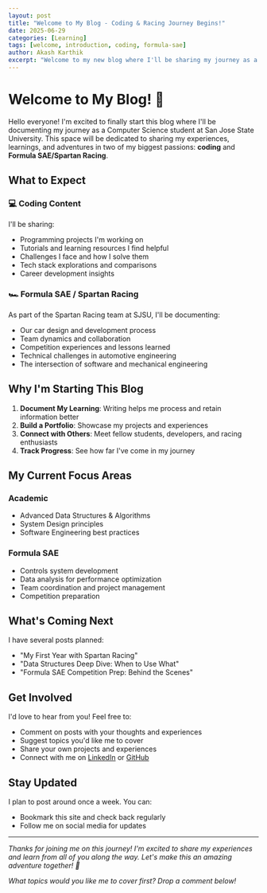 ```yaml
---
layout: post
title: "Welcome to My Blog - Coding & Racing Journey Begins!"
date: 2025-06-29
categories: [Learning]
tags: [welcome, introduction, coding, formula-sae]
author: Akash Karthik
excerpt: "Welcome to my new blog where I'll be sharing my journey as a Computer Science student at San Jose State University, my coding adventures, and my experiences with the Formula SAE/Spartan Racing team."
---
```


# Welcome to My Blog! 🚀

Hello everyone! I'm excited to finally start this blog where I'll be documenting my journey as a Computer Science student at San Jose State University. This space will be dedicated to sharing my experiences, learnings, and adventures in two of my biggest passions: **coding** and **Formula SAE/Spartan Racing**.

## What to Expect

### 💻 Coding Content
I'll be sharing:
- Programming projects I'm working on
- Tutorials and learning resources I find helpful
- Challenges I face and how I solve them
- Tech stack explorations and comparisons
- Career development insights

### 🏎️ Formula SAE / Spartan Racing
As part of the Spartan Racing team at SJSU, I'll be documenting:
- Our car design and development process
- Team dynamics and collaboration
- Competition experiences and lessons learned
- Technical challenges in automotive engineering
- The intersection of software and mechanical engineering

## Why I'm Starting This Blog

1. **Document My Learning**: Writing helps me process and retain information better
2. **Build a Portfolio**: Showcase my projects and experiences
3. **Connect with Others**: Meet fellow students, developers, and racing enthusiasts
4. **Track Progress**: See how far I've come in my journey

## My Current Focus Areas

### Academic
- Advanced Data Structures & Algorithms
- System Design principles
- Software Engineering best practices

### Formula SAE
- Controls system development
- Data analysis for performance optimization
- Team coordination and project management
- Competition preparation

## What's Coming Next

I have several posts planned:
- "My First Year with Spartan Racing"
- "Data Structures Deep Dive: When to Use What"
- "Formula SAE Competition Prep: Behind the Scenes"

## Get Involved

I'd love to hear from you! Feel free to:
- Comment on posts with your thoughts and experiences
- Suggest topics you'd like me to cover
- Share your own projects and experiences
- Connect with me on [LinkedIn](https://linkedin.com/in/akash-karthik473) or [GitHub](https://github.com/akashkarthik473)

## Stay Updated

I plan to post around once a week. You can:
- Bookmark this site and check back regularly
- Follow me on social media for updates

---

*Thanks for joining me on this journey! I'm excited to share my experiences and learn from all of you along the way. Let's make this an amazing adventure together! 🚀*

*What topics would you like me to cover first? Drop a comment below!* 